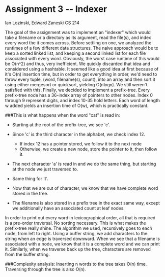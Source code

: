 Assignment 3 -- Indexer
========
Ian Lozinski, Edward Zaneski
CS 214

The goal of the assignment was to implement an "indexer" which would take a
filename or a directory as its argument, read the file(s), and index every
word the it comes across. Before settling on one, we analyzed the runtimes of
a few different data structures. The naive approach would be to keep a sorted
linked list, and keeping a second linked list for each file associated with every
word. Obviously, the worst case runtime of this would be O(n^2) and thus, very
inefficient. We quickly discarded that idea and considered using a hashtable.
It seemed like a good idea at first because of it's O(n) insertion time, but
in order to get everything in order, we'd need to throw every tuple,
(word, filename(s), count), into an array and then sort it using either mergesort
or quicksort, yielding O(nlogn). We still weren't satisfied with this. 
Finally, we decided to implement a prefix-tree. Every prefix-tree node has
a 36-index array of pointers to other nodes. Index 0 through 9 represent digits,
and index 10-35 hold letters. Each word of length w added yields an insertion
time of O(w), which is practically constant.

###This is what happens when the word "cat" is read in:
  * Starting at the root of the prefix-tree, we see 'c'.

  * Since 'c' is the third character in the alphabet, we check index 12.
    - If index 12 has a pointer stored, we follow it to the next node
    - Otherwise, we create a new node, store the pointer to it, then follow it.

  * The next character 'a' is read in and we do the same thing, but starting
    at the node we just traversed to.

  * Same thing for 't'.

  * Now that we are out of character, we know that we have complete word stored
    in the tree.

  * The filename is also stored in a prefix tree in the exact same way,
    except we additionally have an associated count at leaf nodes.

In order to print out every word in lexicographical order, all that is required is
a pre-order traversal. No sorting necessary. This is what makes the prefix-tree
really shine. The algorithm we used, recursively goes to each node, from left to
right. Using a buffer string, we add characters to the string when an edge is traversed
downward. When we see that a filename is associated with a node, we know that it is a
complete word and we can print it. Similarly, when we traverse back up the tree, characters
are removed from the buffer string. 

###Complexity analysis:
  Inserting n words to the tree takes O(n) time.
  Traversing through the tree is also O(n).
